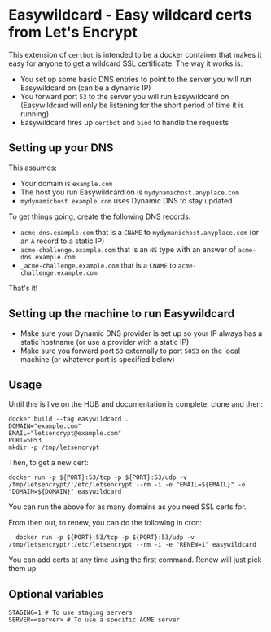 # Easywildcard - Easy wildcard certs from Let's Encrypt

This extension of `certbot` is intended to be a docker container that makes it easy for anyone to get a wildcard SSL certificate. The way it works is:

- You set up some basic DNS entries to point to the server you will run Easywildcard on (can be a dynamic IP)
- You forward port `53` to the server you will run Easywildcard on (Easywildcard will only be listening for the short period of time it is running)
- Easywildcard fires up `certbot` and `bind` to handle the requests


## Setting up your DNS

This assumes:

- Your domain is `example.com`
- The host you run Easywildcard on is `mydynamichost.anyplace.com`
- `mydynamichost.example.com` uses Dynamic DNS to stay updated

To get things going, create the following DNS records:

- `acme-dns.example.com` that is a `CNAME` to `mydymanichost.anyplace.com` (or an `A` record to a static IP)
- `acme-challenge.example.com` that is an `NS` type with an answer of `acme-dns.example.com`
- `_acme-challenge.example.com` that is a `CNAME` to `acme-challenge.example.com`

That's it!


## Setting up the machine to run Easywildcard

- Make sure your Dynamic DNS provider is set up so your IP always has a static hostname (or use a provider with a static IP)
- Make sure you forward port `53` externally to port `5053` on the local machine (or whatever port is specified below)


## Usage

Until this is live on the HUB and documentation is complete, clone and then:
```
docker build --tag easywildcard .
DOMAIN="example.com"
EMAIL="letsencrypt@example.com"
PORT=5053
mkdir -p /tmp/letsencrypt
```

Then, to get a new cert:
```
docker run -p ${PORT}:53/tcp -p ${PORT}:53/udp -v /tmp/letsencrypt/:/etc/letsencrypt --rm -i -e "EMAIL=${EMAIL}" -e "DOMAIN=${DOMAIN}" easywildcard
```

You can run the above for as many domains as you need SSL certs for.

From then out, to renew, you can do the following in cron:
```
  docker run -p ${PORT}:53/tcp -p ${PORT}:53/udp -v /tmp/letsencrypt/:/etc/letsencrypt --rm -i -e "RENEW=1" easywildcard
```

You can add certs at any time using the first command. Renew will just pick them up

## Optional variables
```
STAGING=1 # To use staging servers
SERVER=<server> # To use a specific ACME server
```
